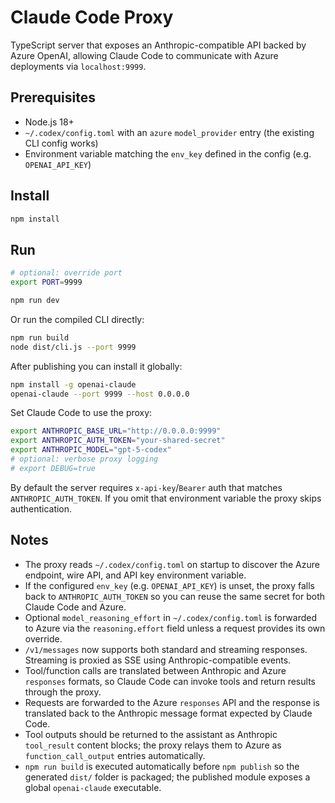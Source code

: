 # Claude Code Proxy

TypeScript server that exposes an Anthropic-compatible API backed by Azure OpenAI, allowing Claude Code to communicate with Azure deployments via `localhost:9999`.

## Prerequisites

- Node.js 18+
- `~/.codex/config.toml` with an `azure` `model_provider` entry (the existing CLI config works)
- Environment variable matching the `env_key` defined in the config (e.g. `OPENAI_API_KEY`)

## Install

```bash
npm install
```

## Run

```bash
# optional: override port
export PORT=9999

npm run dev
```

Or run the compiled CLI directly:

```bash
npm run build
node dist/cli.js --port 9999
```

After publishing you can install it globally:

```bash
npm install -g openai-claude
openai-claude --port 9999 --host 0.0.0.0
```

Set Claude Code to use the proxy:

```bash
export ANTHROPIC_BASE_URL="http://0.0.0.0:9999"
export ANTHROPIC_AUTH_TOKEN="your-shared-secret"
export ANTHROPIC_MODEL="gpt-5-codex"
# optional: verbose proxy logging
# export DEBUG=true
```

By default the server requires `x-api-key`/`Bearer` auth that matches `ANTHROPIC_AUTH_TOKEN`. If you omit that environment variable the proxy skips authentication.

## Notes

- The proxy reads `~/.codex/config.toml` on startup to discover the Azure endpoint, wire API, and API key environment variable.
- If the configured `env_key` (e.g. `OPENAI_API_KEY`) is unset, the proxy falls back to `ANTHROPIC_AUTH_TOKEN` so you can reuse the same secret for both Claude Code and Azure.
- Optional `model_reasoning_effort` in `~/.codex/config.toml` is forwarded to Azure via the `reasoning.effort` field unless a request provides its own override.
- `/v1/messages` now supports both standard and streaming responses. Streaming is proxied as SSE using Anthropic-compatible events.
- Tool/function calls are translated between Anthropic and Azure `responses` formats, so Claude Code can invoke tools and return results through the proxy.
- Requests are forwarded to the Azure `responses` API and the response is translated back to the Anthropic message format expected by Claude Code.
- Tool outputs should be returned to the assistant as Anthropic `tool_result` content blocks; the proxy relays them to Azure as `function_call_output` entries automatically.
- `npm run build` is executed automatically before `npm publish` so the generated `dist/` folder is packaged; the published module exposes a global `openai-claude` executable.
